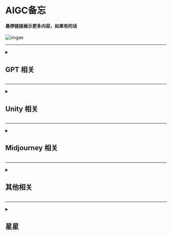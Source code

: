 # AIGC备忘
#### 悬停链接展示更多内容，如果有的话
![imgae](https://cdn.discordapp.com/attachments/1086263095887937577/1089043144575811695/An_unfolded_ancient_Chinese_scroll_depicting_scenes_of_peo_58501a11-1c30-4abf-8b98-17d2204f1126.png "喵喵喵~")
***
<details>
  <summary><h2>GPT 相关</h2></summary>
  <ul>
    <li><a href="https://github.com/f/awesome-chatgpt-prompts">Awesome ChatGPT Prompts</a></li>
    <li><a href="https://github.com/PlexPt/awesome-chatgpt-prompts-zh">ChatGPT 中文指南</a> / <a href="https://chatguide.plexpt.com">ChatGPT 在线指南</a></li>    
    <li><a href="https://github.com/features/preview/copilot-x">Copilot-x 申请</a></li>
    <li><a href="https://openai.com/blog/chatgpt-plugins">Chatgpt-plugins 申请</a></li>
    <li><details>
      <summary><h4>Chatgpt plugins</h4></summary>
      <ul>
        <li><a href="https://chrome.google.com/webstore/detail/aiprm-premium-for-chatgpt/igobiphjicbjloclbknnekkckpbknbeb" title="开始收费，差评如潮，呸">AIPRM Premium for ChatGPT</a></li>
        <li><a href="https://chrome.google.com/webstore/detail/chatgpt-for-google/jgjaeacdkonaoafenlfkkkmbaopkbilf">ChatGPT for Google</a></li>
        <li><a href="https://chrome.google.com/webstore/detail/chatgptbox/eobbhoofkanlmddnplfhnmkfbnlhpbbo">ChatGPTBox</a></li>
        <li><a href="https://chrome.google.com/webstore/detail/hustle-ai-supercharged-fr/ccgjjclgjdmciiofkfmbgbmkdocamjdo">Hustle AI - Supercharged & Free ChatGPT</a></li>
        <li><a href="https://chrome.google.com/webstore/detail/superpower-chatgpt/amhmeenmapldpjdedekalnfifgnpfnkc">Superpower ChatGPT</a></li>
        <li><a href="https://chrome.google.com/webstore/detail/webchatgpt-chatgpt-with-i/lpfemeioodjbpieminkklglpmhlngfcn">WebChatGPT：可访问互联网的 ChatGPT</a></li>
      </ul>
    </details></li>
  </ul>
</details>

***

<details>
  <summary><h2>Unity 相关</h2></summary>
  <ul>
    <li><a href="https://github.com/keijiro/AICommand" title="2022.2版本以上内置gpt测试">AICommand</a></li>
    <li><a href="https://github.com/hexthedev/OpenAi-Api-Unity" title="一个简单的API测试">OpenAi Api Unity</a></li>
    <li><a href="https://create.unity.com/ai-beta" title="Unity官方AI申请beta">UNITY AI BETA PROGRAM</a></li>    
  </ul>
</details>

***

<details>
  <summary><h2>Midjourney 相关</h2></summary>
  <ul>
    <li><a href="https://docs.qq.com/sheet/DS05hV2FyUHJablR5?tab=BB08J2&_t=1678974130492&u=5b7f15183b364c7a923e94cbb2add654">Midjourney 关键词整理</a></li>
    <li><a href="https://docs.google.com/spreadsheets/d/1MsX0NYYqhv4ZhZ7-50cXH1gvYE2FKLixLBvAkI40ha0/edit#gid=520663883">Midjourney Reference Sheets</a></li>
    <li><a href="https://prompt.noonshot.com/">MidJourney Prompt Helper</a></li>
    <li><a href="https://github.com/willwulfken/MidJourney-Styles-and-Keywords-Reference">MidJourney Styles and Keywords Reference</a></li>
  </ul>
</details>

***

<details>
  <summary><h2>其他相关</h2></summary>
  <ul>
    <li><a href="https://clipdrop.co/stable-diffusion-reimagine">Stable diffusion reimagine 在线测试</a> / <a href="https://clipdrop.co/">ClipDrop 主页</a></li>
    <li><a href="https://firefly.adobe.com/">Adobe Firefly 申请</a></li>
    <li><a href="https://www.upscale.media/zh/upload/">使用 AI 升级和增强您的图像</a></li>
    <li><a href="https://bing.com/create/">Bing画图</a></li>   
    <li><a href="https://yige.baidu.com/creation">文心一格</a></li>
    <li><a href="https://www.cursor.so/" title="首个 GPT4 代码编辑器">Cursor</a></li>
    <li><a href="https://www.notion.so/">Notion</a></li>
    <li><a href="https://app.pandagpt.io/chat" title="国产基于 GPT 的阅读器">pandagpt</a></li>
    <li><a href="https://research.runwayml.com/gen2" title="文字转视频">Gen-2</a></li>
    <li><a href="https://app.gptzero.me/app/welcome" title="检查是否为 AI 写作">GPTZero</a></li>
  </ul>
</details>

***

<details>
  <summary><h2>星星</h2></summary>
  <ul>
    
[![Star History Chart](https://api.star-history.com/svg?repos=Masaicker/Masaicker&type=Date)](https://star-history.com/#Masaicker/Masaicker&Date)
    
  </ul>
</details>
